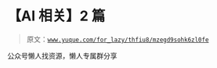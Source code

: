 # 【AI 相关】2 篇

> 原文：[`www.yuque.com/for_lazy/thfiu8/mzegd9sohk6zl0fe`](https://www.yuque.com/for_lazy/thfiu8/mzegd9sohk6zl0fe)

<ne-p id="ufbeabd05" data-lake-id="ufbeabd05"><ne-text id="u445605cb">公众号懒人找资源，懒人专属群分享</ne-text></ne-p>